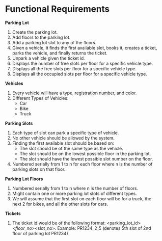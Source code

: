 #  **Functional Requirements**
 
**Parking Lot** 
1. Create the parking lot. 
2. Add floors to the parking lot. 
3. Add a parking lot slot to any of the floors. 
4. Given a vehicle, it finds the first available slot, books it, creates a ticket, parks the vehicle, and finally returns the ticket. 
5. Unpark a vehicle given the ticket id. 
6. Displays the number of free slots per floor for a specific vehicle type. 
7. Displays all the free slots per floor for a specific vehicle type. 
8. Displays all the occupied slots per floor for a specific vehicle type.

**Vehicles**

1. Every vehicle will have a type, registration number, and color.
2. Different Types of Vehicles:
   * Car
   * Bike
   * Truck

**Parking Slots**

1. Each type of slot can park a specific type of vehicle.
2. No other vehicle should be allowed by the system.
3. Finding the first available slot should be based on:
   * The slot should be of the same type as the vehicle.
   * The slot should be on the lowest possible floor in the parking lot.
   * The slot should have the lowest possible slot number on the floor.
4. Numbered serially from 1 to n for each floor where n is the number of parking slots on that floor.

**Parking Lot Floors**

1. Numbered serially from 1 to n where n is the number of floors.
2. Might contain one or more parking lot slots of different types.
3. We will assume that the first slot on each floor will be for a truck, the next 2 for bikes, and all the other slots for cars.

**Tickets**

1. The ticket id would be of the following format: <parking_lot_id>_<floor_no>_<slot_no>. 
    Example: PR1234_2_5 (denotes 5th slot of 2nd floor of parking lot PR1234)